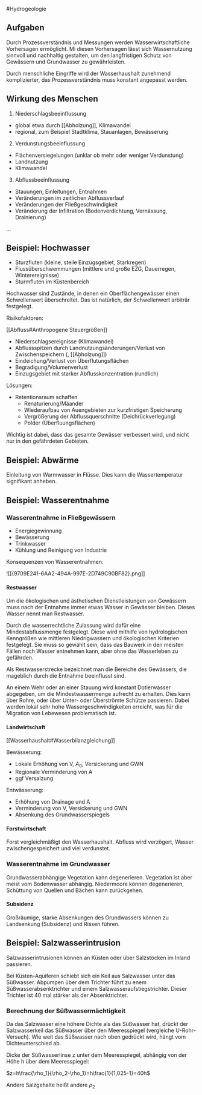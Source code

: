 #Hydrogeologie 

## Aufgaben

Durch Prozessverständnis und Messungen werden Wasserwirtschaftliche Vorhersagen ermöglicht. Mi diesen Vorhersagen lässt sich Wassernutzung sinnvoll und nachhaltig gestalten, um den langfristigen Schutz von Gewässern und Grundwasser zu gewährleisten.

Durch menschliche Eingriffe wird der Wasserhaushalt zunehmend komplizierter, das Prozessverständnis muss konstant angepasst werden.

## Wirkung des Menschen

1. Niederschlagsbeeinflussung
- global etwa durch [[Abholzung]], Klimawandel
- regional, zum Beispiel Stadtklima, Stauanlagen, Bewässerung
2. Verdunstungsbeeinflussung
- Flächenversiegelungen (unklar ob mehr oder weniger Verdunstung)
- Landnutzung
- Klimawandel
3. Abflussbeeinflussung
- Stauungen, Einleitungen, Entnahmen
- Veränderungen im zeitlichen Abflussverlauf
- Veränderungen der Fließgeschwindigkeit
- Veränderung der Infiltration (Bodenverdichtung, Vernässung, Drainierung)

...

## Beispiel: Hochwasser

- Sturzfluten (kleine, steile Einzugsgebiet, Starkregen)
- Flussüberschwemmungen (mittlere und große EZG, Dauerregen, Winterereignisse)
- Sturmfluten im Küstenbereich

Hochwasser sind Zustände, in denen ein Oberflächengewässer einen Schwellenwert überschreitet. Das ist natürlich, der Schwellenwert arbiträr festgelegt.

Risikofaktoren:

[[Abfluss#Anthropogene Steuergrößen]]

- Niederschlagsereignisse (Klimawandel)
- Abflussspitzen durch Landnutzungsänderungen/Verlust von Zwischenspeichern (, [[Abholzung]])
- Eindeichung/Verlust von Überflutungsflächen
- Begradigung/Volumenverlust
- Einzugsgebiet mit starker Abflusskonzentration (rundlich)

Lösungen:

- Retentionsraum schaffen
	- Renaturierung/Mäander
	- Wiederaufbau von Auengebieten zur kurzfristigen Speicherung
	- Vergrößerung der Abflussquerschnitte (Deichrückverlegung)
	- Polder (Überfluungsflächen)

Wichtig ist dabei, dass das gesamte Gewässer verbessert wird, und nicht nur in den gefährdeten Gebieten.

## Beispiel: Abwärme

Einleitung von Warmwasser in Flüsse. Dies kann die Wassertemperatur signifikant anheben.

## Beispiel: Wasserentnahme

### Wasserentnahme in Fließgewässern

- Energiegewinnung
- Bewässerung
- Trinkwasser
- Kühlung und Reinigung von Industrie

Konsequenzen von Wasserentnahmen:

![[{9709E241-6AA2-494A-997E-2D749C90BF82}.png]]

#### Restwasser

Um die ökologischen und ästhetischen Dienstleistungen von Gewässern muss nach der Entnahme immer etwas Wasser in Gewässer bleiben. Dieses Wasser nennt man Restwasser. 

Durch die wasserrechtliche Zulassung wird dafür eine Mindestabflussmenge festgelegt. Diese wird mithilfe von hydrologischen Kenngrößen wie mittleren Niedrigwassern und ökologischen Kriterien festgelegt. Sie muss so gewählt sein, dass das Bauwerk in den meisten Fällen noch Wasser entnehmen kann, aber ohne das Wasserleben zu gefährden.

Als Restwasserstrecke bezeichnet man die Bereiche des Gewässers, die mageblich durch die Entnahme beeinflusst sind.

An einem Wehr oder an einer Stauung wird konstant Dotierwasser abgegeben, um die Mindestwassermenge aufrecht zu erhalten. Dies kann über Rohre, oder über Unter- oder Überströmte Schütze passieren. Dabei werden lokal sehr hohe Wassergeschwindigkeiten erreicht, was für die Migration von Lebewesen problematisch ist.

#### Landwirtschaft

[[Wasserhaushalt#Wasserbilanzgleichung]]

Bewässerung:
- Lokale Erhöhung von V, $A_0$, Versickerung und GWN
- Regionale Verminderung von A
- ggf Versalzung

Entwässerung:
- Erhöhung von Drainage und A
- Verminderung von V, Versickerung und GWN
- Absenkung des Grundwasserspiegels

#### Forstwirtschaft

Forst vergleichmäßigt den Wasserhaushalt. Abfluss wird verzögert, Wasser zwischengespeichert und viel verdunstet.

### Wasserentnahme im Grundwasser

Grundwasserabhängige Vegetation kann degenerieren. Vegetation ist aber meist vom Bodenwasser abhängig. Niedermoore können degenerieren, Schüttung von Quellen und Bächen kann zurückgehen.

#### Subsidenz

Großräumige, starke Absenkungen des Grundwassers können zu Landsenkung (Subsidenz) und Rissen führen.

## Beispiel: Salzwasserintrusion

Salzwasserintrusionen können an Küsten oder über Salzstöcken im Inland passieren.

Bei Küsten-Aquiferen schiebt sich ein Keil aus Salzwasser unter das Süßwasser. Abpumpen über dem Trichter führt zu enem Süßwasserabsenktrichter und einem Salzwasseraufstiegstrichter. Dieser Trichter ist 40 mal stärker als der Absenktrichter.

### Berechnung der Süßwassermächtigkeit

Da das Salzwasser eine höhere Dichte als das Süßwasser hat, drückt der Salzwasserkeil das Süßwasser über den Meeresspiegel (vergleiche U-Rohr-Versuch). Wie weit das Süßwasser nach oben gedrückt wird, hängt vom Dichteunterschied ab.

Dicke der Süßwasserlinse z unter dem Meeresspiegel, abhängig von der Höhe h über dem Meeresspiegel:

$z=h\frac{\rho_1}{\rho_2-\rho_1}=h\frac{1}{1,025-1}=40h$

Andere Salzgehalte heißt andere $\rho_2$

